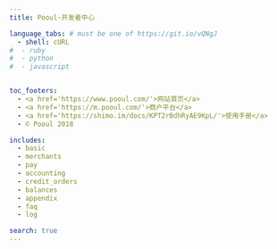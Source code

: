 ```yaml
---
title: Pooul-开发者中心

language_tabs: # must be one of https://git.io/vQNgJ
  - shell: cURL
#  - ruby
#  - python
#  - javascript


toc_footers:
  - <a href='https://www.pooul.com/'>网站首页</a>
  - <a href='https://m.pooul.com/'>商户平台</a>
  - <a href='https://shimo.im/docs/KPT2rBdhRyAE9KpL/'>使用手册</a>
  - © Pooul 2018

includes:
  - basic
  - merchants
  - pay
  - accounting
  - credit_orders
  - balances
  - appendix
  - faq
  - log

search: true
---
```











